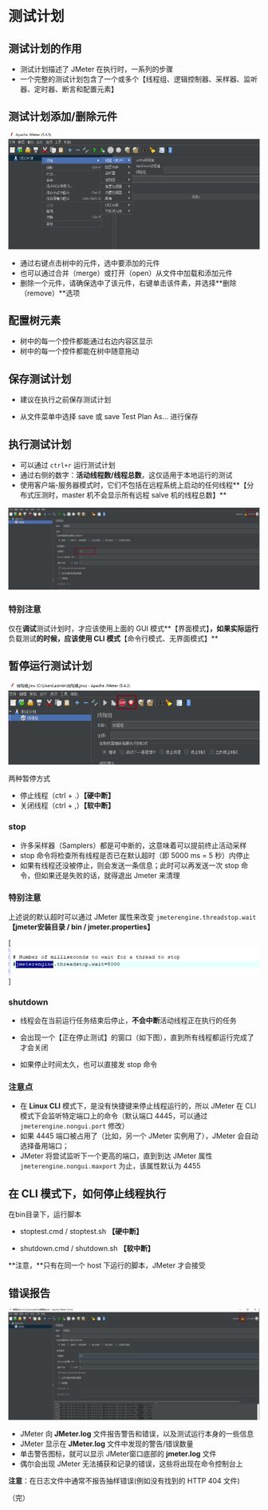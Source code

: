 # 测试计划 

## 测试计划的作用

- 测试计划描述了 JMeter 在执行时，一系列的步骤
- 一个完整的测试计划包含了一个或多个【线程组、逻辑控制器、采样器、监听器、定时器、断言和配置元素】

 

## 测试计划添加/删除元件

![img](./images/test1.png)

- 通过右键点击树中的元件，选中要添加的元件
- 也可以通过合并（merge）或打开（open）从文件中加载和添加元件
- 删除一个元件，请确保选中了该元件，右键单击该件素，并选择**删除（remove）**选项

 

## 配置树元素

- 树中的每一个控件都能通过右边内容区显示
- 树中的每一个控件都能在树中随意拖动

## 保存测试计划

+ 建议在执行之前保存测试计划

+ 从文件菜单中选择 save 或 save Test Plan As… 进行保存

## 执行测试计划

- 可以通过 `ctrl+r` 运行测试计划
- 通过右侧的数字：**活动线程数/线程总数**，这仅适用于本地运行的测试
- 使用客户端-服务器模式时，它们不包括在远程系统上启动的任何线程**【分布式压测时，master 机不会显示所有远程 salve 机的线程总数】**

![img](./images/test2.png)

 

### 特别注意

仅在**调试**测试计划时，才应该使用上面的 GUI 模式**【界面模式】**，如果实际运行**负载测试**的时候，应该使用 CLI 模式**【命令行模式、无界面模式】**

 

## 暂停运行测试计划

![img](./images/test3.png)

两种暂停方式

- 停止线程（ctrl + .）**【硬中断】**
- 关闭线程（ctrl + ,）**【软中断】**

### stop

- 许多采样器（Samplers）都是可中断的，这意味着可以提前终止活动采样
- stop 命令将检查所有线程是否已在默认超时（即 5000 ms = 5 秒）内停止
- 如果有线程还没被停止，则会发送一条信息；此时可以再发送一次 stop 命令，但如果还是失败的话，就得退出 Jmeter 来清理

 

### 特别注意

上述说的默认超时可以通过 JMeter 属性来改变 `jmeterengine.threadstop.wait` **【jmeter安装目录 / bin / jmeter.properties】**

[![img](./images/jmeter.png)]

 

### shutdown

- 线程会在当前运行任务结束后停止，**不会中断**活动线程正在执行的任务

- 会出现一个【正在停止测试】的窗口（如下图），直到所有线程都运行完成了才会关闭

- 如果停止时间太久，也可以直接发 stop 命令

  

### 注意点

- 在 **Linux CLI** 模式下，是没有快捷键来停止线程运行的，所以 JMeter 在 CLI 模式下会监听特定端口上的命令（默认端口 4445，可以通过 `jmeterengine.nongui.port` 修改）
- 如果 4445 端口被占用了（比如，另一个 JMeter 实例用了），JMeter 会自动选择备用端口；
- JMeter 将尝试监听下一个更高的端口，直到到达 JMeter 属性 `jmeterengine.nongui.maxport` 为止，该属性默认为 4455

 

## 在 CLI 模式下，如何停止线程执行

在bin目录下，运行脚本

+ stoptest.cmd / stoptest.sh **【硬中断】**

+ shutdown.cmd / shutdown.sh **【软中断】**

**注意，**只有在同一个 host 下运行的脚本，JMeter 才会接受



## 错误报告

![report](./images/report.png)

+ JMeter 向 **JMeter.log** 文件报告警告和错误，以及测试运行本身的一些信息
+ JMeter 显示在 **JMeter.log** 文件中发现的警告/错误数量
+ 单击警告图标，就可以显示 JMeter窗口底部的 **jmeter.log** 文件
+ 偶尔会出现 JMeter 无法捕获和记录的错误，这些将出现在命令控制台上

**注意**：在日志文件中通常不报告抽样错误(例如没有找到的 HTTP 404 文件)

（完）